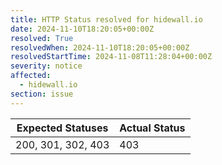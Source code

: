 ```yaml
---
title: HTTP Status resolved for hidewall.io
date: 2024-11-10T18:20:05+00:00Z
resolved: True
resolvedWhen: 2024-11-10T18:20:05+00:00Z
resolvedStartTime: 2024-11-08T11:28:04+00:00Z
severity: notice
affected:
  - hidewall.io
section: issue
---
```


| Expected Statuses | Actual Status  |
|-------------------|----------------|
| 200, 301, 302, 403 | 403 |
